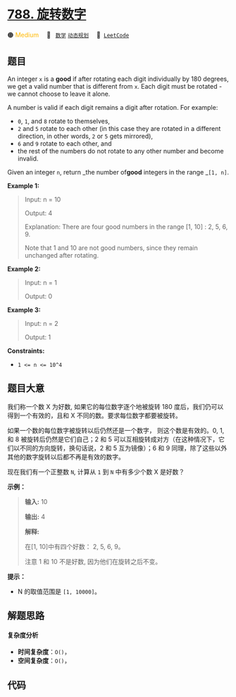 # [788. 旋转数字](https://leetcode.com/problems/rotated-digits)

🟠 <font color=#ffb800>Medium</font>&emsp; 🔖&ensp; [`数学`](/tag/math.md) [`动态规划`](/tag/dynamic-programming.md)&emsp; 🔗&ensp;[`LeetCode`](https://leetcode.com/problems/rotated-digits)

## 题目

An integer `x` is a **good** if after rotating each digit individually by 180
degrees, we get a valid number that is different from `x`. Each digit must be
rotated - we cannot choose to leave it alone.

A number is valid if each digit remains a digit after rotation. For example:

  * `0`, `1`, and `8` rotate to themselves,
  * `2` and `5` rotate to each other (in this case they are rotated in a different direction, in other words, `2` or `5` gets mirrored),
  * `6` and `9` rotate to each other, and
  * the rest of the numbers do not rotate to any other number and become invalid.

Given an integer `n`, return _the number of**good** integers in the range
_`[1, n]`.



**Example 1:**

> Input: n = 10
> 
> Output: 4
> 
> Explanation: There are four good numbers in the range [1, 10] : 2, 5, 6, 9.
> 
> Note that 1 and 10 are not good numbers, since they remain unchanged after rotating.

**Example 2:**

> Input: n = 1
> 
> Output: 0

**Example 3:**

> Input: n = 2
> 
> Output: 1

**Constraints:**

  * `1 <= n <= 10^4`


## 题目大意

我们称一个数 X 为好数, 如果它的每位数字逐个地被旋转 180 度后，我们仍可以得到一个有效的，且和 X 不同的数。要求每位数字都要被旋转。

如果一个数的每位数字被旋转以后仍然还是一个数字， 则这个数是有效的。0, 1, 和 8 被旋转后仍然是它们自己；2 和 5
可以互相旋转成对方（在这种情况下，它们以不同的方向旋转，换句话说，2 和 5 互为镜像）；6 和 9
同理，除了这些以外其他的数字旋转以后都不再是有效的数字。

现在我们有一个正整数 `N`, 计算从 `1` 到 `N` 中有多少个数 X 是好数？



**示例：**

> 
> 
> 
> 
> 
> **输入:** 10
> 
> **输出:** 4
> 
> **解释:** 
> 
> 在[1, 10]中有四个好数： 2, 5, 6, 9。
> 
> 注意 1 和 10 不是好数, 因为他们在旋转之后不变。
> 
> 



**提示：**

  * N 的取值范围是 `[1, 10000]`。


## 解题思路

#### 复杂度分析

- **时间复杂度**：`O()`，
- **空间复杂度**：`O()`，

## 代码

```javascript

```